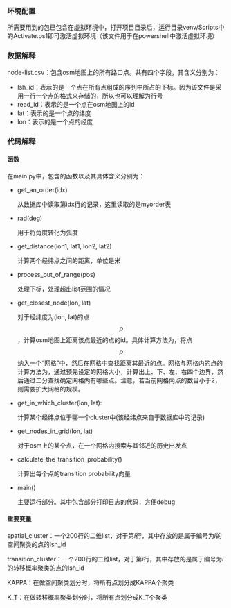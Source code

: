 ### 环境配置

所需要用到的包已包含在虚拟环境中，打开项目目录后，运行目录venv/Scripts中的Activate.ps1即可激活虚拟环境（该文件用于在powershell中激活虚拟环境）

### 数据解释

node-list.csv：包含osm地图上的所有路口点。共有四个字段，其含义分别为：

* lsh_id：表示的是一个点在所有点组成的序列中所占的下标。因为该文件是采用一行一个点的格式来存储的，所以也可以理解为行号
* read_id：表示的是一个点在osm地图上的id
* lat：表示的是一个点的纬度
* lon：表示的是一个点的经度

### 代码解释

#### 函数

在main.py中，包含的函数以及其具体含义分别为：

* get_an_order(idx) 

  从数据库中读取第idx行的记录，这里读取的是myorder表

* rad(deg)

  用于将角度转化为弧度

* get_distance(lon1, lat1, lon2, lat2)

  计算两个经纬点之间的距离，单位是米

* process_out_of_range(pos)

  处理下标，处理超出list范围的情况

* get_closest_node(lon, lat)

  对于经纬度为(lon, lat)的点$$p$$，计算osm地图上距离该点最近的点的id。具体计算方法为，将点$$p$$纳入一个“网格”中，然后在网格中查找距离其最近的点。网格与网格内的点的计算方法为，通过预先设定的网格大小，计算出上、下、左、右四个边界，然后通过二分查找确定网格内有哪些点。注意，若当前网格内点的数目小于2，则需要扩大网格的规模。

* get_in_which_cluster(lon, lat):

  计算某个经纬点位于哪一个cluster中(该经纬点来自于数据库中的记录)

* get_nodes_in_grid(lon, lat)

  对于osm上的某个点，在一个网格内搜索与其邻近的历史出发点

* calculate_the_transition_probability()

  计算出每个点的transition probability向量

* main()

  主要运行部分。其中包含部分打印日志的代码，方便debug

#### 重要变量

spatial_cluster：一个200行的二维list，对于第$i$行，其中存放的是属于编号为$i$的空间聚类的点的lsh_id

transition_cluster：一个200行的二维list，对于第$i$行，其中存放的是属于编号为$i$的转移概率聚类的点的lsh_id

KAPPA：在做空间聚类划分时，将所有点划分成KAPPA个聚类

K_T：在做转移概率聚类划分时，将所有点划分成K_T个聚类